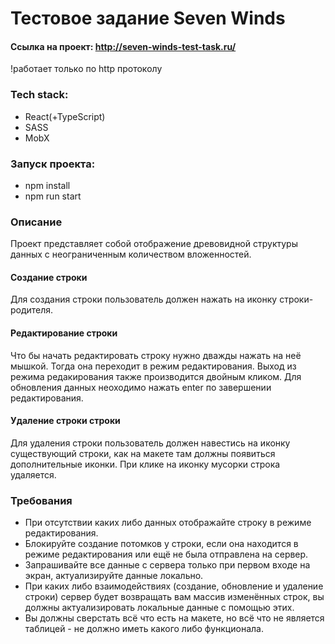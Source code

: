 # Тестовое задание Seven Winds
#### Ссылка на проект: http://seven-winds-test-task.ru/
!работает только по http протоколу

### Tech stack:
-	React(+TypeScript)
-	SASS
-	MobX
  
### Запуск проекта:
- npm install
- npm run start

### Описание
Проект представляет собой отображение древовидной структуры данных с неограниченным количеством вложенностей.
#### Создание строки
Для создания строки пользователь должен нажать на иконку строки-родителя.
#### Редактирование строки
Что бы начать редактировать строку нужно дважды нажать на неё мышкой. Тогда она переходит в режим редактирования. Выход из режима редакирования также производится двойным кликом.
Для обновления данных неоходимо нажать enter по завершении редактирования.
#### Удаление строки строки
Для удаления строки пользователь должен навестись на иконку существующий строки, как на макете там должны появиться дополнительные иконки. При клике на иконку мусорки строка удаляется.

### Требования
- При отсутствии каких либо данных отображайте строку в режиме редактирования.
- Блокируйте создание потомков у строки, если она находится в режиме редактирования или ещё не была отправлена на сервер.
- Запрашивайте все данные с сервера только при первом входе на экран, актуализируйте данные локально.
- При каких либо взаимодействиях (создание, обновление и удаление строки) сервер будет возвращать вам массив изменённых строк, вы должны актуализировать локальные данные с помощью этих.
- Вы должны сверстать всё что есть на макете, но всё что не является таблицей - не должно иметь какого либо функционала.

